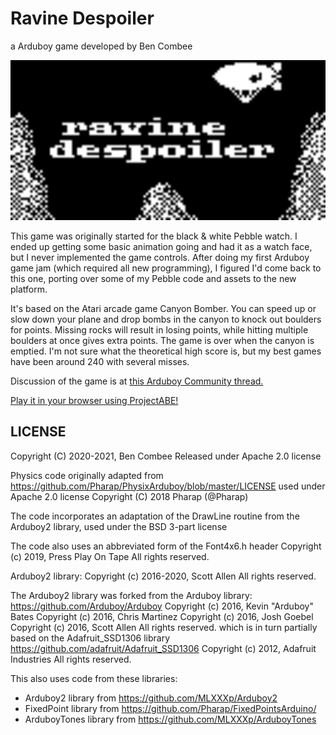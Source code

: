# Ravine Despoiler

a Arduboy game developed by Ben Combee

<img src="screenshot.png" width="512" height="256" alt="screenshot of the game title screen">

This game was originally started for the black & white Pebble watch.  I ended up
getting some basic animation going and had it as a watch face, but I never
implemented the game controls.  After doing my first Arduboy game jam (which
required all new programming), I figured I'd come back to this one, porting over
some of my Pebble code and assets to the new platform.

It's based on the Atari arcade game Canyon Bomber.  You can speed up or slow
down your plane and drop bombs in the canyon to knock out boulders for points.
Missing rocks will result in losing points, while hitting multiple boulders at
once gives extra points.  The game is over when the canyon is emptied.  I'm not
sure what the theoretical high score is, but my best games have been around 240
with several misses.

Discussion of the game is at <a href="https://community.arduboy.com/t/ravine-despoiler/9284">this Arduboy Community thread.</a>

<a href="https://felipemanga.github.io/ProjectABE/?url=https://raw.githubusercontent.com/unwiredben/arduboy-ravine-despoiler/main/RavineDespoiler.hex&skin=arduboy">Play it in your browser using ProjectABE!</a>

## LICENSE

Copyright (C) 2020-2021, Ben Combee
Released under Apache 2.0 license

Physics code originally adapted from https://github.com/Pharap/PhysixArduboy/blob/master/LICENSE
used under Apache 2.0 license
Copyright (C) 2018 Pharap (@Pharap)

The code incorporates an adaptation of the DrawLine routine from the Arduboy2 library,
used under the BSD 3-part license

The code also uses an abbreviated form of the Font4x6.h header 
Copyright (c) 2019, Press Play On Tape
All rights reserved.

Arduboy2 library:
Copyright (c) 2016-2020, Scott Allen
All rights reserved.

The Arduboy2 library was forked from the Arduboy library:
https://github.com/Arduboy/Arduboy
Copyright (c) 2016, Kevin "Arduboy" Bates
Copyright (c) 2016, Chris Martinez
Copyright (c) 2016, Josh Goebel
Copyright (c) 2016, Scott Allen
All rights reserved.
which is in turn partially based on the Adafruit_SSD1306 library
https://github.com/adafruit/Adafruit_SSD1306
Copyright (c) 2012, Adafruit Industries
All rights reserved.

This also uses code from these libraries:

* Arduboy2 library from https://github.com/MLXXXp/Arduboy2
* FixedPoint library from https://github.com/Pharap/FixedPointsArduino/
* ArduboyTones library from https://github.com/MLXXXp/ArduboyTones